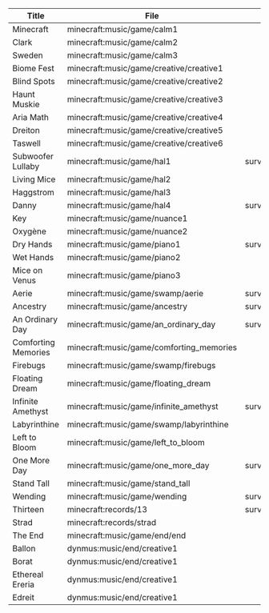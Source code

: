 | Title               | File                                     |       Cave        |       Cold        |        Hot        |       Nice        |       Down        |        End        |
|---------------------|------------------------------------------|:-----------------:|:-----------------:|:-----------------:|:-----------------:|:-----------------:|:-----------------:|
| Minecraft           | minecraft:music/game/calm1               |                   |                   |                   | survival/creative |                   |                   |
| Clark               | minecraft:music/game/calm2               |                   |                   |                   |                   | survival/creative |                   |
| Sweden              | minecraft:music/game/calm3               |                   |                   |                   | survival/creative |                   |                   |
| Biome Fest          | minecraft:music/game/creative/creative1  |     creative      |                   |                   |                   |     creative      |                   |
| Blind Spots         | minecraft:music/game/creative/creative2  |                   |     creative      |                   |     creative      |                   |                   |
| Haunt Muskie        | minecraft:music/game/creative/creative3  |                   |                   |     creative      |     creative      |                   |                   |
| Aria Math           | minecraft:music/game/creative/creative4  |     creative      |                   |     creative      |                   |                   |                   |
| Dreiton             | minecraft:music/game/creative/creative5  |                   |     creative      |                   |                   |     creative      |                   |
| Taswell             | minecraft:music/game/creative/creative6  |     creative      |                   |                   |                   |     creative      |                   |
| Subwoofer Lullaby   | minecraft:music/game/hal1                | survival/creative |                   |                   |                   | survival/creative |                   |
| Living Mice         | minecraft:music/game/hal2                |                   | survival/creative |                   | survival/creative |                   |                   |
| Haggstrom           | minecraft:music/game/hal3                |                   |                   | survival/creative | survival/creative |                   |                   |
| Danny               | minecraft:music/game/hal4                | survival/creative |                   |                   |                   | survival/creative |                   |
| Key                 | minecraft:music/game/nuance1             |                   |                   |                   |                   | survival/creative |                   |
| Oxygène             | minecraft:music/game/nuance2             |                   | survival/creative |                   |                   |                   |                   |
| Dry Hands           | minecraft:music/game/piano1              | survival/creative |                   |                   |                   | survival/creative |                   |
| Wet Hands           | minecraft:music/game/piano2              |                   |                   |                   | survival/creative |                   |                   |
| Mice on Venus       | minecraft:music/game/piano3              |                   |                   |                   |                   | survival/creative |                   |
| Aerie               | minecraft:music/game/swamp/aerie         | survival/creative |                   | survival/creative |                   |                   |                   |
| Ancestry            | minecraft:music/game/ancestry            | survival/creative |                   |                   |                   |                   |                   |
| An Ordinary Day     | minecraft:music/game/an_ordinary_day     | survival/creative |                   |                   | survival/creative |                   |                   |
| Comforting Memories | minecraft:music/game/comforting_memories |                   | survival/creative |                   |                   | survival/creative |                   |
| Firebugs            | minecraft:music/game/swamp/firebugs      |                   |                   | survival/creative |                   | survival/creative |                   |
| Floating Dream      | minecraft:music/game/floating_dream      |                   |                   | survival/creative |                   |                   |                   |
| Infinite Amethyst   | minecraft:music/game/infinite_amethyst   | survival/creative |                   |                   |                   |                   |                   |
| Labyrinthine        | minecraft:music/game/swamp/labyrinthine  |                   |                   | survival/creative | survival/creative |                   |                   |
| Left to Bloom       | minecraft:music/game/left_to_bloom       |                   |                   |                   |                   | survival/creative |                   |
| One More Day        | minecraft:music/game/one_more_day        | survival/creative |                   |                   |                   |                   |                   |
| Stand Tall          | minecraft:music/game/stand_tall          |                   | survival/creative |                   | survival/creative |                   |                   |
| Wending             | minecraft:music/game/wending             | survival/creative |                   |                   |                   |                   |                   |
| Thirteen            | minecraft:records/13                     | survival/creative |                   |                   |                   |                   |                   |
| Strad               | minecraft:records/strad                  |                   |                   |                   |                   |                   |                   |
| The End             | minecraft:music/game/end/end             |                   |                   |                   |                   |                   | survival/creative |
| Ballon              | dynmus:music/end/creative1               |                   |                   |                   |                   |                   |     creative      |
| Borat               | dynmus:music/end/creative1               |                   |                   |                   |                   |                   |     creative      |
| Ethereal Ereria     | dynmus:music/end/creative1               |                   |                   |                   |                   |                   |     creative      |
| Edreit              | dynmus:music/end/creative1               |                   |                   |                   |                   |                   |     creative      |